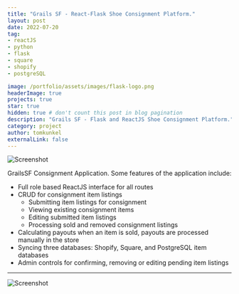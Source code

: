 ```yaml
---
title: "Grails SF - React-Flask Shoe Consignment Platform."
layout: post
date: 2022-07-20
tag: 
- reactJS
- python
- flask
- square
- shopify
- postgreSQL

image: /portfolio/assets/images/flask-logo.png
headerImage: true
projects: true
star: true
hidden: true # don't count this post in blog pagination
description: "Grails SF - Flask and ReactJS Shoe Consignment Platform."
category: project
author: tomkunkel
externalLink: false
---
```


![Screenshot](/portfolio/assets/images/grailssf-screenshot.png)

GrailsSF Consignment Application. Some features of the application include:
- Full role based ReactJS interface for all routes
- CRUD for consignment item listings
    - Submitting item listings for consignment 
    - Viewing existing consignment items
    - Editing submitted item listings
    - Processing sold and removed consignment listings 
- Calculating payouts when an item is sold, payouts are processed manually in the store
- Syncing three databases: Shopify, Square, and PostgreSQL item databases
- Admin controls for confirming, removing or editing pending item listings 

---

![Screenshot](/portfolio/assets/images/grailssf-screenshot-2.png)

